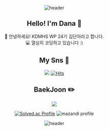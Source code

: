 <div align="center">

![header](https://capsule-render.vercel.app/api?type=waving&color=0:A9F5E1,100:04B4AE&height=200&section=header&text=DanaKim&fontSize=90&fontAlign=70&fontAlignY=40&fontColor=FFFFFF&animation=fadeIn)

## Hello! I'm Dana 🙌
📙 안녕하세요! KDMHS WP 24기 김단아라고 합니다.   
💻 열심히 코딩하고 있습니다 :)  

## My Sns 📸
<a href="https://adanacoding.tistory.com/" target="_blank"><img src="https://img.shields.io/badge/Blog-23F29C50?style=flat-square&logo=Blogger&logoColor=white"/></a> [![Hits](https://hits.seeyoufarm.com/api/count/incr/badge.svg?url=https%3A%2F%2Fgithub.com%2Fabcdana122%2Fhit-counter&count_bg=%23F2BF5E&title_bg=%23F29C50&icon=github.svg&icon_color=%23FFFFFF&title=hits&edge_flat=false)](https://github.com/abcdana122)
  
## BaekJoon ✏️
<img src="https://img.shields.io/badge/Python-3776AB?style=for-the-badge&logo=Python&logoColor=white">  

[![Solved.ac Profile](http://mazassumnida.wtf/api/v2/generate_badge?boj=coding_dana)](https://solved.ac/coding_dana/)   ![mazandi profile](http://mazandi.herokuapp.com/api?handle=coding_dana&theme=warm)   
  
 ![header](https://capsule-render.vercel.app/api?type=waving&color=0:04B4AE,100:A9F5E1&height=200&section=footer)   
</div>
